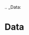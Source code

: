 [//]: # (THE CONTENT BELOW IS GENERATED. DO NOT EDIT.)
.. _Data:

# Data
[//]: # (ADD YOUR NOTES BELOW. THESE WILL BE PICKED EVERY TIME THE DOCS ARE REGENERATED. //end)
